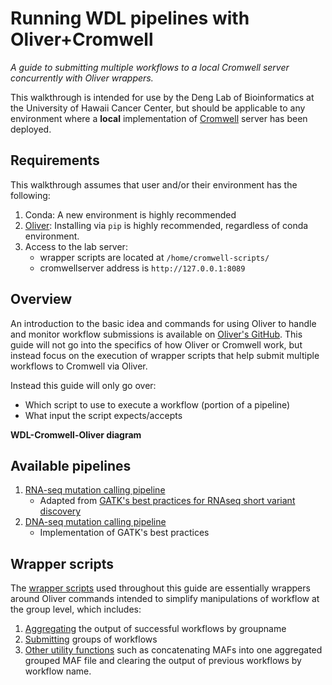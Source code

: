 <!-- 
  <<< Author notes: Header of the course >>> 
  Include a 1280×640 image, course title in sentence case, and a concise description in emphasis.
  In your repository settings: enable template repository, add your 1280×640 social image, auto delete head branches.
  Add your open source license, GitHub uses Creative Commons Attribution 4.0 International.
-->

# Running WDL pipelines with Oliver+Cromwell

_A guide to submitting multiple workflows to a local Cromwell server concurrently with Oliver wrappers._

<!-- 
  <<< Author notes: Start of the course >>> 
  Include start button, a note about Actions minutes,
  and tell the learner why they should take the course.
  Each step should be wrapped in <details>/<summary>, with an `id` set.
  The start <details> should have `open` as well.
  Do not use quotes on the <details> tag attributes.
-->

<!--

1.  Dependencies
  - Create new conda environment
  - Install Oliver with pip
  
2. Next link to RNA variant calling pipeline
  

-->

This walkthrough is intended for use by the Deng Lab of Bioinformatics at the University of Hawaii Cancer Center, but should be applicable to any environment where a **local** implementation of [Cromwell](https://github.com/broadinstitute/cromwell) server has been deployed.

## Requirements

This walkthrough assumes that user and/or their environment has the following:
1. Conda: A new environment is highly recommended
2. [Oliver](https://stjudecloud.github.io/oliver/): Installing via `pip` is highly recommended, regardless of conda environment.
3. Access to the lab server:
   - wrapper scripts are located at `/home/cromwell-scripts/` 
   - cromwellserver address is `http://127.0.0.1:8089`

## Overview

An introduction to the basic idea and commands for using Oliver to handle and monitor workflow submissions is available on [Oliver's GitHub](https://stjudecloud.github.io/oliver/). This guide will not go into the specifics of how Oliver or Cromwell work, but instead focus on the execution of wrapper scripts that help submit multiple workflows to Cromwell via Oliver.

Instead this guide will only go over:
- Which script to use to execute a workflow (portion of a pipeline)
- What input the script expects/accepts

**WDL-Cromwell-Oliver diagram**

## Available pipelines

1. [RNA-seq mutation calling pipeline](RNAseq-short-variant-discovery.md)
   - Adapted from [GATK's best practices for RNAseq short variant discovery](https://gatk.broadinstitute.org/hc/en-us/articles/360035531192?id=3891)
2. [DNA-seq mutation calling pipeline](DNAseq-short-variant-discovery.md)
   - Implementation of GATK's best practices

## Wrapper scripts

The [wrapper scripts](helper_scripts/) used throughout this guide are essentially wrappers around Oliver commands intended to simplify manipulations of workflow at the group level, which includes:

1. [Aggregating](helper_scripts/aggregating_outputs/) the output of successful workflows by groupname
2. [Submitting](helper_scripts/group_submits/) groups of workflows
3. [Other utility functions](helper_scripts/utility/) such as concatenating MAFs into one aggregated grouped MAF file and clearing the output of previous workflows by workflow name.

